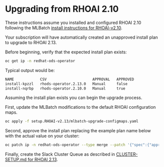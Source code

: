 # Upgrading from RHOAI 2.10

These instructions assume you installed and configured RHOAI 2.10 following
the MLBatch [install instructions for RHOAI-v2.10](../setup.RHOAI-v2.10/CLUSTER-SETUP.md).

Your subscription will have automatically created an unapproved
install plan to upgrade to RHOAI 2.13.

Before beginning, verify that the expected install plan exists:
```sh
oc get ip -n redhat-ods-operator
```
Typical output would be:
```sh
NAME            CSV                     APPROVAL   APPROVED
install-kpzzl   rhods-operator.2.13.0   Manual     false
install-nqrbp   rhods-operator.2.10.0   Manual     true
```

Assuming the install plan exists you can begin the upgrade process.

First, update the MLBatch modifications to the default RHOAI configuration maps.
```sh
oc apply -f setup.RHOAI-v2.13/mlbatch-upgrade-configmaps.yaml
```

Second, approve the install plan replacing the example plan name below with the actual
value on your cluster:
```sh
oc patch ip -n redhat-ods-operator --type merge --patch '{"spec":{"approved":true}}' install-kpzzl
```

Finally, create the Slack Cluster Queue as described in [CLUSTER-SETUP.md for RHOAI 2.13](./CLUSTER-SETUP.md#Slack-Cluster-Queue).
